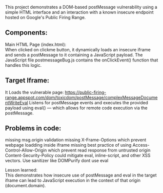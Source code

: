 This project demonstrates a DOM-based postMessage vulnerability using a simple HTML interface and an interaction with a known insecure endpoint hosted on Google's Public Firing Range.

## Components:  
Main HTML Page (index.html):  
When clicked on clickme button, it dynamically loads an insecure iframe and sends a postMessage to it containing a JavaScript payload.
The JavaScript file postmessageBug.js contains the onClickEvent() function that handles this logic.

## Target Iframe:  
It Loads the vulnerable page: https://public-firing-range.appspot.com/dom/toxicdom/postMessage/complexMessageDocumentWriteEval
Listens for postMessage events and executes the provided payload using eval() — which allows for remote code execution via the postMessage.

## Problems in code:  
missing msg.origin validation
missing X-Frame-Options which prevent webpage loadding inside iframe
missing best practice of using Access-Control-Allow-Origin which prevent read response from untrusted origin
Content-Security-Policy	 could mitigate eval, inline-script, and other XSS vectors.
Use sanitizer like DOMPurify
dont use eval

Lesson learned:    
This demonstrates how insecure use of postMessage and eval in the target iframe can lead to JavaScript execution in the context of that origin (document.domain).
